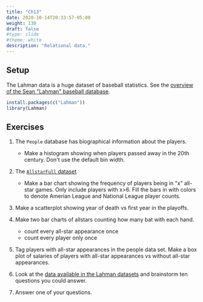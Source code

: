 ```yaml
---
title: "Ch13"
date: 2020-10-14T20:33:57-05:00
weight: 130
draft: false
#type: slide
#theme: white
description: "Relational data."
---
```


## Setup

The Lahman data is a huge dataset of baseball statistics. See the
[overview of the Sean "Lahman" baseball database](https://www.rdocumentation.org/packages/Lahman).

```R
install.packages(c("Lahman"))
library(Lahman)
```

## Exercises

1. The `People` database has biographical information about the
   players. 
       
     * Make a histogram showing when players passed away 
         in the 20th century. Don't use the default bin width.
       
2. The [`AllstarFull`
   dataset](https://www.rdocumentation.org/packages/Lahman/versions/8.0-0/topics/AllstarFull) 
   
     * Make a bar chart showing the frequency of players being in
         "x" all-star games. Only include players with x>6. Fill the
         bars in with colors to denote Amerian League and National
         League player counts. 

3. Make a scatterplot showing year of death vs first year in the
   playoffs.

4. Make two bar charts of allstars counting how many bat with each hand.

    * count every all-star appearance once
    * count every player only once
    
5. Tag players with all-star appearances in the people data set.  Make
a box plot of salaries of players with all-star appearances vs without
all-star appearances.

6. Look at the [data available in the Lahman datasets](https://www.rdocumentation.org/packages/Lahman/versions/8.0-0) and
   brainstorm ten questions you could answer.
   
7. Answer one of your questions.

